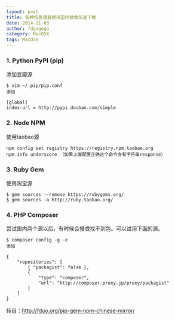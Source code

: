 ```yaml
---
layout: post
title: 各种包管理器使用国内镜像加速下载
date: 2014-11-03
author: fdgogogo
category: MacOSX
tags: MacOSX
---
```


### 1. Python PyPI (pip)

添加豆瓣源

```
$ vim ~/.pip/pip.conf
添加

[global]
index-url = http://pypi.douban.com/simple
```

### 2. Node NPM

使用taobao源

```
npm config set registry https://registry.npm.taobao.org
npm info underscore （如果上面配置正确这个命令会有字符串response）
```

### 3. Ruby Gem

使用淘宝源

```
$ gem sources --remove https://rubygems.org/
$ gem sources -a http://ruby.taobao.org/
```

### 4. PHP Composer

尝试国内两个源以后，有时候会慢或找不到包。可以试用下面的源。

```
$ composer config -g -e
添加

{
    "repositories": [
        { "packagist": false },
        {
            "type": "composer",
            "url": "http://composer-proxy.jp/proxy/packagist"
        }
    ]
}
```

转自：http://fduo.org/pip-gem-npm-chinese-mirror/
